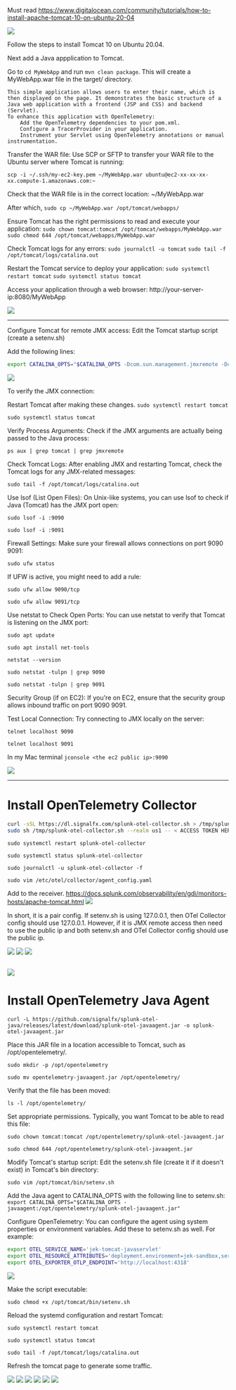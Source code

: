 Must read https://www.digitalocean.com/community/tutorials/how-to-install-apache-tomcat-10-on-ubuntu-20-04

![](proof1.png)

Follow the steps to install Tomcat 10 on Ubuntu 20.04.

Next add a Java appplication to Tomcat.

Go to `cd MyWebApp` and run `mvn clean package`. This will create a MyWebApp.war file in the target/ directory.

    This simple application allows users to enter their name, which is then displayed on the page. It demonstrates the basic structure of a Java web application with a frontend (JSP and CSS) and backend (Servlet).
    To enhance this application with OpenTelemetry:
        Add the OpenTelemetry dependencies to your pom.xml.
        Configure a TracerProvider in your application.
        Instrument your Servlet using OpenTelemetry annotations or manual instrumentation.

Transfer the WAR file: Use SCP or SFTP to transfer your WAR file to the Ubuntu server where Tomcat is running:

`scp -i ~/.ssh/my-ec2-key.pem ~/MyWebApp.war ubuntu@ec2-xx-xx-xx-xx.compute-1.amazonaws.com:~`

Check that the WAR file is in the correct location: ~/MyWebApp.war

After which, `sudo cp ~/MyWebApp.war /opt/tomcat/webapps/`

Ensure Tomcat has the right permissions to read and execute your application:
`sudo chown tomcat:tomcat /opt/tomcat/webapps/MyWebApp.war`
`sudo chmod 644 /opt/tomcat/webapps/MyWebApp.war`

Check Tomcat logs for any errors:
`sudo journalctl -u tomcat`
`sudo tail -f /opt/tomcat/logs/catalina.out`

Restart the Tomcat service to deploy your application:
`sudo systemctl restart tomcat`
`sudo systemctl status tomcat`

Access your application through a web browser:
http://your-server-ip:8080/MyWebApp

![](proof2.png)

---

Configure Tomcat for remote JMX access:
Edit the Tomcat startup script (create a setenv.sh)

Add the following lines:
```bash
export CATALINA_OPTS="$CATALINA_OPTS -Dcom.sun.management.jmxremote -Dcom.sun.management.jmxremote.port=9090 -Dcom.sun.management.jmxremote.rmi.port=9091 -Dcom.sun.management.jmxremote.ssl=false -Dcom.sun.management.jmxremote.authenticate=false -Djava.rmi.server.hostname=<your_server_ip e.g. public ip or 127.0.0.1>"
```

![](setenvconf.png)

To verify the JMX connection:

Restart Tomcat after making these changes.
`sudo systemctl restart tomcat`

`sudo systemctl status tomcat`

Verify Process Arguments:
Check if the JMX arguments are actually being passed to the Java process:

`ps aux | grep tomcat | grep jmxremote`

Check Tomcat Logs:
After enabling JMX and restarting Tomcat, check the Tomcat logs for any JMX-related messages:

`sudo tail -f /opt/tomcat/logs/catalina.out`

Use lsof (List Open Files):
On Unix-like systems, you can use lsof to check if Java (Tomcat) has the JMX port open:

`sudo lsof -i :9090`

`sudo lsof -i :9091`

Firewall Settings:
Make sure your firewall allows connections on port 9090 9091:

`sudo ufw status`

If UFW is active, you might need to add a rule:

`sudo ufw allow 9090/tcp`

`sudo ufw allow 9091/tcp`

Use netstat to Check Open Ports:
You can use netstat to verify that Tomcat is listening on the JMX port:

`sudo apt update`

`sudo apt install net-tools`

`netstat --version`

`sudo netstat -tulpn | grep 9090`

`sudo netstat -tulpn | grep 9091`

Security Group (if on EC2):
If you're on EC2, ensure that the security group allows inbound traffic on port 9090 9091.

Test Local Connection:
Try connecting to JMX locally on the server:

`telnet localhost 9090`

`telnet localhost 9091`

In my Mac terminal `jconsole <the ec2 public ip>:9090`

![](proof3.png)

---

# Install OpenTelemetry Collector

```bash
curl -sSL https://dl.signalfx.com/splunk-otel-collector.sh > /tmp/splunk-otel-collector.sh && \
sudo sh /tmp/splunk-otel-collector.sh --realm us1 -- < ACCESS TOKEN HERE > --mode agent --without-instrumentation --discovery

```

`sudo systemctl restart splunk-otel-collector`

`sudo systemctl status splunk-otel-collector`

`sudo journalctl -u splunk-otel-collector -f`

`sudo vim /etc/otel/collector/agent_config.yaml`

Add to the receiver. https://docs.splunk.com/observability/en/gdi/monitors-hosts/apache-tomcat.html 
![](otelconfig2.png)

In short, it is a pair config. If setenv.sh is using 127.0.0.1, then OTel Collector config should use 127.0.0.1. However, if it is JMX remote access then need to use the public ip and both setenv.sh and OTel Collector config should use the public ip.

![](setenvlocalhost.png)
![](otellocal1.png)
![](otellocal2.png)

![](proof4.png)
---

# Install OpenTelemetry Java Agent

`curl -L https://github.com/signalfx/splunk-otel-java/releases/latest/download/splunk-otel-javaagent.jar -o splunk-otel-javaagent.jar`

Place this JAR file in a location accessible to Tomcat, such as /opt/opentelemetry/.

`sudo mkdir -p /opt/opentelemetry`

`sudo mv opentelemetry-javaagent.jar /opt/opentelemetry/`

Verify that the file has been moved:

`ls -l /opt/opentelemetry/`

Set appropriate permissions. Typically, you want Tomcat to be able to read this file:

`sudo chown tomcat:tomcat /opt/opentelemetry/splunk-otel-javaagent.jar`

`sudo chmod 644 /opt/opentelemetry/splunk-otel-javaagent.jar`

Modify Tomcat's startup script:
Edit the setenv.sh file (create it if it doesn't exist) in Tomcat's bin directory:

`sudo vim /opt/tomcat/bin/setenv.sh`

Add the Java agent to CATALINA_OPTS with the following line to setenv.sh:
`export CATALINA_OPTS="$CATALINA_OPTS -javaagent:/opt/opentelemetry/splunk-otel-javaagent.jar"`

Configure OpenTelemetry:
You can configure the agent using system properties or environment variables. Add these to setenv.sh as well. For example:


```bash
export OTEL_SERVICE_NAME='jek-tomcat-javaservlet'
export OTEL_RESOURCE_ATTRIBUTES='deployment.environment=jek-sandbox,service.version=1.1.1'
export OTEL_EXPORTER_OTLP_ENDPOINT='http://localhost:4318'
```

![](config.png)

Make the script executable:

`sudo chmod +x /opt/tomcat/bin/setenv.sh`


Reload the systemd configuration and restart Tomcat:

`sudo systemctl restart tomcat`

`sudo systemctl status tomcat`

`sudo tail -f /opt/tomcat/logs/catalina.out`

Refresh the tomcat page to generate some traffic.

![](proof5.png)
![](proof6.png)
![](proof7.png)
![](proof8.png)
![](proof9.png)
![](proof10.png)
